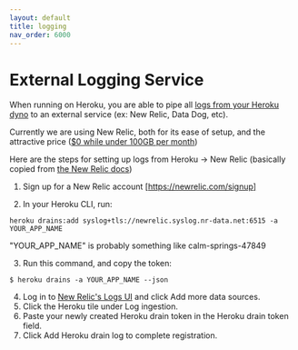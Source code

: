 ```yaml
---
layout: default
title: logging
nav_order: 6000
---
```


# External Logging Service

When running on Heroku, you are able to pipe all [logs from your Heroku dyno](https://devcenter.heroku.com/articles/logging) to an external service (ex: New Relic, Data Dog, etc).

Currently we are using New Relic, both for its ease of setup, and the attractive price ([$0 while under 100GB per month](https://newrelic.com/pricing))

Here are the steps for setting up logs from Heroku -> New Relic (basically copied from [the New Relic docs](https://docs.newrelic.com/docs/logs/forward-logs/heroku-log-forwarding/))

1. Sign up for a New Relic account [https://newrelic.com/signup]

2. In your Heroku CLI, run:
```
heroku drains:add syslog+tls://newrelic.syslog.nr-data.net:6515 -a YOUR_APP_NAME
```
"YOUR_APP_NAME" is probably something like calm-springs-47849

3. Run this command, and copy the token:
```
$ heroku drains -a YOUR_APP_NAME --json
```

4. Log in to [New Relic's Logs UI](https://one.newrelic.com/) and click Add more data sources.
5. Click the Heroku tile under Log ingestion.
6. Paste your newly created Heroku drain token in the Heroku drain token field.
7. Click Add Heroku drain log to complete registration.
